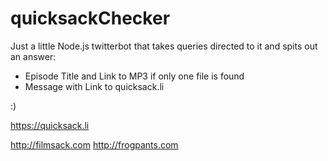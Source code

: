 # quicksackChecker

Just a little Node.js twitterbot that takes queries directed to it and spits out an answer:

- Episode Title and Link to MP3 if only one file is found
- Message with Link to quicksack.li 

:)

https://quicksack.li

http://filmsack.com
http://frogpants.com
